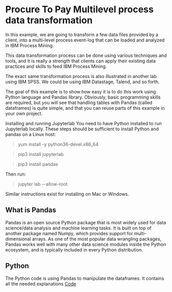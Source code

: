 # Procure To Pay Multilevel process data transformation

In this example, we are going to transform a few data files provided by a client, into a multi-level process event-log that can be loaded and analyzed in IBM Process Mining.

This data transformation process can be done using various techniques and tools, and it is really a strength that clients can apply their existing data practices and skills to feed IBM Process Mining.

The exact same transformation process is also illustrated in another lab using IBM SPSS. We could be using IBM Datastage, Talend, and so forth.

The goal of this example is to show how easy it is to do this work using Python language and Pandas library. Obviously, basic programming skills are required, but you will see that handling tables with Pandas (called dataframes) is quite simple, and that you can reuse parts of this example in your own project.

Installing and running Jupyterlab
You need to have Python installed to run Jupyterlab locally. These steps should be sufficient to install Python and pandas on a Linux host:

> yum install -y python36-devel.x86_64

> pip3 install jupyterlab

> pip3 install pandas

Then run:

> jupyter lab --allow-root

Similar instructions exist for installing on Mac or Windows.

## What is Pandas
Pandas is an open source Python package that is most widely used for data science/data analysis and machine learning tasks. It is built on top of another package named Numpy, which provides support for multi-dimensional arrays. As one of the most popular data wrangling packages, Pandas works well with many other data science modules inside the Python ecosystem, and is typically included in every Python distribution.

## Python
The Python code is using Pandas to manipulate the dataframes. It contains all the needed explanations [Code](P2P_dataxform_lab.ipynb)
